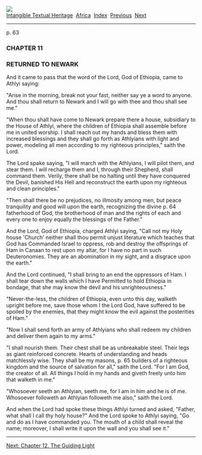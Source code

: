 [![](../../cdshop/ithlogo.png)](../../index)  
[Intangible Textual Heritage](../../index)  [Africa](../index) 
[Index](index)  [Previous](piby15)  [Next](piby17) 

------------------------------------------------------------------------

<span id="page_63">p. 63</span>

### CHAPTER 11

### RETURNED TO NEWARK

And it came to pass that the word of the Lord, God of Ethiopia, came to
Athlyi saying:

"Arise in the morning, break not your fast, neither say ye a word to
anyone. And thou shall return to Newark and I will go with thee and thou
shall see me."

"When thou shall have come to Newark prepare there a house, subsidiary
to the House of Athlyi, where the children of Ethiopia shall assemble
before me in united worship. I shall reach out my hands and bless them
with increased blessings and they shall go forth as Athlyians with light
and power, modeling all men according to my righteous principles," saith
the Lord.

The Lord spake saying, "I will march with the Athlyians, I will pilot
them, and stear them. I will recharge them and I, through their
Shepherd, shall command them. Verily, there shall be no halting until
they have conquered the Devil, banished His Hell and reconstruct the
earth upon my righteous and clean principles."

"Then shall there be no prejudices, no illmosity among men, but peace
tranquility and good will upon the earth, recognizing the divine <span
id="page_64">p. 64</span> fatherhood of God, the brotherhood of man and
the rights of each and every one to enjoy equally the blessings of the
Father."

And the Lord, God of Ethiopia, charged Athlyi saying, "Call not my Holy
house 'Church' neither shall thou permit unjust literature which teaches
that God has Commanded Israel to oppress, rob and destroy the offsprings
of Ham in Canaan to rest upon my altar, for I have no part in such
Deuteronomies. They are an abomination in my sight, and a disgrace upon
the earth."

And the Lord continued, "I shall bring to an end the oppressors of Ham.
I shall tear down the walls which I have Permitted to hold Ethiopia in
bondage, that she may know the devil and his unrighteousness."

"Never-the-less, the children of Ethiopia, even unto this day, walketh
upright before me, save those whom I the Lord God, have suffered to be
spoiled by the enemies, that they might know the evil against the
posterities of Ham."

"Now I shall send forth an army of Athlyians who shall redeem my
children and deliver them again to my arms."

"I shall nourish them. Their chest shall be as unbreakable steel. Their
legs as giant reinforced concrete. Hearts of understanding and heads
matchlessly wise. They shall be my masons, <span id="page_65">p.
65</span> builders of a righteous kingdom and the source of salvation
for all," saith the Lord. "For I am God, the creator of all. All things
I hold in my hands and giveth freely unto him that walketh in me."

"Whosoever seeth an Athlyian, seeth me, for I am in him and he is of me.
Whosoever followeth an Athlyian followeth me also," saith the Lord.

And when the Lord had spoke these things Athlyi turned and asked,
"Father, what shall I call thy holy house?" And the Lord spoke to Athlyi
saying, "Go and do as I have commanded you. The mouth of a child shall
reveal the name; moreover, I shall write it upon the wall and you shall
see it."

------------------------------------------------------------------------

[Next: Chapter 12. The Guiding Light](piby17)
